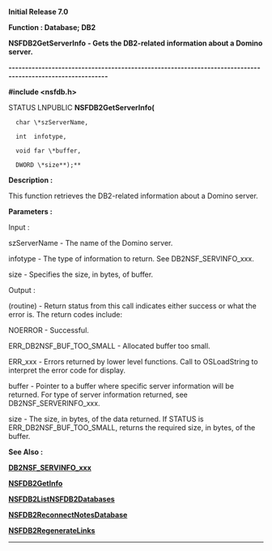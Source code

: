 




<!--
 /\* Font Definitions \*/
 @font-face
 {font-family:Helv;
 panose-1:2 11 6 4 2 2 2 3 2 4;}
@font-face
 {font-family:"Cambria Math";
 panose-1:2 4 5 3 5 4 6 3 2 4;}
 /\* Style Definitions \*/
 p.MsoNormal, li.MsoNormal, div.MsoNormal
 {margin-top:0cm;
 margin-right:0cm;
 margin-bottom:8.0pt;
 margin-left:0cm;
 line-height:107%;
 font-size:11.0pt;
 font-family:"Calibri",sans-serif;}
.MsoChpDefault
 {font-size:11.0pt;}
.MsoPapDefault
 {margin-bottom:8.0pt;
 line-height:107%;}
 /\* Page Definitions \*/
 @page WordSection1
 {size:612.0pt 792.0pt;
 margin:72.0pt 72.0pt 72.0pt 72.0pt;}
div.WordSection1
 {page:WordSection1;}
-->




**Initial Release 7.0**



**Function : Database; DB2**



**NSFDB2GetServerInfo** **- Gets the
DB2-related information about a Domino server.**


**----------------------------------------------------------------------------------------------------------**



**#include <nsfdb.h>**



STATUS
LNPUBLIC **NSFDB2GetServerInfo(**  

      char \*szServerName,  

      int  infotype,  

      void far \*buffer,  

      DWORD \*size**);**



**Description :**



This
function retrieves the DB2-related information about a Domino server.


 


**Parameters :**



Input :  

szServerName  -  The name of the Domino server.  

  

infotype  -  The type of information to return.  See DB2NSF\_SERVINFO\_xxx.  

  

size  -  Specifies the size, in bytes, of buffer.  

  




Output :  

(routine)  -  Return status from this call indicates either success or what the
error is. The return codes include:  

  

NOERROR - Successful.  

  

ERR\_DB2NSF\_BUF\_TOO\_SMALL - Allocated buffer too small.  

  

ERR\_xxx - Errors returned by lower level functions.  Call to OSLoadString to
interpret the error code for display.  

  

  

buffer  -  Pointer to a buffer where specific server information will be
returned.  For type of server information returned, see DB2NSF\_SERVERINFO\_xxx.  

  

size  -  The size, in bytes, of the data returned.  If STATUS is
ERR\_DB2NSF\_BUF\_TOO\_SMALL, returns the required size, in bytes, of the buffer.  

  




 **See Also :**


**[DB2NSF\_SERVINFO\_xxx](notes:///8525872100478C66/61FD4E9848264AD28525620B006BA8BD/F939A55A81D3BD2E85256E60004D21C8)**


**[NSFDB2GetInfo](notes:///8525872100478C66/61FD4E9848264AD28525620B006BA8BD/406189AFDCB6E04385256E60004A00D1)**


**[NSFDB2ListNSFDB2Databases](notes:///8525872100478C66/61FD4E9848264AD28525620B006BA8BD/A57AF7CF730AA01685256E6000560BE5)**


**[NSFDB2ReconnectNotesDatabase](notes:///8525872100478C66/61FD4E9848264AD28525620B006BA8BD/F551E2856602672185256E600054B6EC)**


**[NSFDB2RegenerateLinks](notes:///8525872100478C66/61FD4E9848264AD28525620B006BA8BD/986F1A03FA32C49985256E600055985D)**



----------------------------------------------------------------------------------------------------------


 





